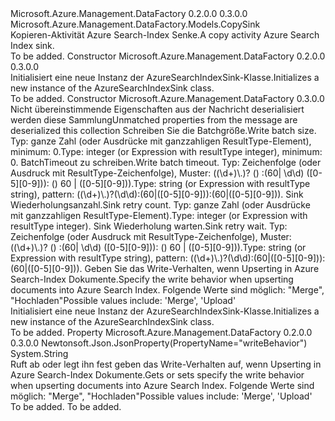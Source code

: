<Type Name="AzureSearchIndexSink" FullName="Microsoft.Azure.Management.DataFactory.Models.AzureSearchIndexSink">
  <TypeSignature Language="C#" Value="public class AzureSearchIndexSink : Microsoft.Azure.Management.DataFactory.Models.CopySink" />
  <TypeSignature Language="ILAsm" Value=".class public auto ansi beforefieldinit AzureSearchIndexSink extends Microsoft.Azure.Management.DataFactory.Models.CopySink" />
  <TypeSignature Language="DocId" Value="T:Microsoft.Azure.Management.DataFactory.Models.AzureSearchIndexSink" />
  <TypeSignature Language="VB.NET" Value="Public Class AzureSearchIndexSink&#xA;Inherits CopySink" />
  <TypeSignature Language="F#" Value="type AzureSearchIndexSink = class&#xA;    inherit CopySink" />
  <AssemblyInfo>
    <AssemblyName>Microsoft.Azure.Management.DataFactory</AssemblyName>
    <AssemblyVersion>0.2.0.0</AssemblyVersion>
    <AssemblyVersion>0.3.0.0</AssemblyVersion>
  </AssemblyInfo>
  <Base>
    <BaseTypeName>Microsoft.Azure.Management.DataFactory.Models.CopySink</BaseTypeName>
  </Base>
  <Interfaces />
  <Docs>
    <summary>
            <span data-ttu-id="ad0fb-101">Kopieren-Aktivität Azure Search-Index Senke.</span><span class="sxs-lookup"><span data-stu-id="ad0fb-101">A copy activity Azure Search Index sink.</span></span>
            </summary>
    <remarks>To be added.</remarks>
  </Docs>
  <Members>
    <Member MemberName=".ctor">
      <MemberSignature Language="C#" Value="public AzureSearchIndexSink ();" />
      <MemberSignature Language="ILAsm" Value=".method public hidebysig specialname rtspecialname instance void .ctor() cil managed" />
      <MemberSignature Language="DocId" Value="M:Microsoft.Azure.Management.DataFactory.Models.AzureSearchIndexSink.#ctor" />
      <MemberSignature Language="VB.NET" Value="Public Sub New ()" />
      <MemberType>Constructor</MemberType>
      <AssemblyInfo>
        <AssemblyName>Microsoft.Azure.Management.DataFactory</AssemblyName>
        <AssemblyVersion>0.2.0.0</AssemblyVersion>
        <AssemblyVersion>0.3.0.0</AssemblyVersion>
      </AssemblyInfo>
      <Parameters />
      <Docs>
        <summary>
            <span data-ttu-id="ad0fb-102">Initialisiert eine neue Instanz der AzureSearchIndexSink-Klasse.</span><span class="sxs-lookup"><span data-stu-id="ad0fb-102">Initializes a new instance of the AzureSearchIndexSink class.</span></span>
            </summary>
        <remarks>To be added.</remarks>
      </Docs>
    </Member>
    <Member MemberName=".ctor">
      <MemberSignature Language="C#" Value="public AzureSearchIndexSink (System.Collections.Generic.IDictionary&lt;string,object&gt; additionalProperties = null, object writeBatchSize = null, object writeBatchTimeout = null, object sinkRetryCount = null, object sinkRetryWait = null, string writeBehavior = null);" />
      <MemberSignature Language="ILAsm" Value=".method public hidebysig specialname rtspecialname instance void .ctor(class System.Collections.Generic.IDictionary`2&lt;string, object&gt; additionalProperties, object writeBatchSize, object writeBatchTimeout, object sinkRetryCount, object sinkRetryWait, string writeBehavior) cil managed" />
      <MemberSignature Language="DocId" Value="M:Microsoft.Azure.Management.DataFactory.Models.AzureSearchIndexSink.#ctor(System.Collections.Generic.IDictionary{System.String,System.Object},System.Object,System.Object,System.Object,System.Object,System.String)" />
      <MemberSignature Language="VB.NET" Value="Public Sub New (Optional additionalProperties As IDictionary(Of String, Object) = null, Optional writeBatchSize As Object = null, Optional writeBatchTimeout As Object = null, Optional sinkRetryCount As Object = null, Optional sinkRetryWait As Object = null, Optional writeBehavior As String = null)" />
      <MemberSignature Language="F#" Value="new Microsoft.Azure.Management.DataFactory.Models.AzureSearchIndexSink : System.Collections.Generic.IDictionary&lt;string, obj&gt; * obj * obj * obj * obj * string -&gt; Microsoft.Azure.Management.DataFactory.Models.AzureSearchIndexSink" Usage="new Microsoft.Azure.Management.DataFactory.Models.AzureSearchIndexSink (additionalProperties, writeBatchSize, writeBatchTimeout, sinkRetryCount, sinkRetryWait, writeBehavior)" />
      <MemberType>Constructor</MemberType>
      <AssemblyInfo>
        <AssemblyName>Microsoft.Azure.Management.DataFactory</AssemblyName>
        <AssemblyVersion>0.3.0.0</AssemblyVersion>
      </AssemblyInfo>
      <Parameters>
        <Parameter Name="additionalProperties" Type="System.Collections.Generic.IDictionary&lt;System.String,System.Object&gt;" />
        <Parameter Name="writeBatchSize" Type="System.Object" />
        <Parameter Name="writeBatchTimeout" Type="System.Object" />
        <Parameter Name="sinkRetryCount" Type="System.Object" />
        <Parameter Name="sinkRetryWait" Type="System.Object" />
        <Parameter Name="writeBehavior" Type="System.String" />
      </Parameters>
      <Docs>
        <param name="additionalProperties"><span data-ttu-id="ad0fb-103">Nicht übereinstimmende Eigenschaften aus der Nachricht deserialisiert werden diese Sammlung</span><span class="sxs-lookup"><span data-stu-id="ad0fb-103">Unmatched properties from the message are deserialized this collection</span></span></param>
        <param name="writeBatchSize"><span data-ttu-id="ad0fb-104">Schreiben Sie die Batchgröße.</span><span class="sxs-lookup"><span data-stu-id="ad0fb-104">Write batch size.</span></span> <span data-ttu-id="ad0fb-105">Typ: ganze Zahl (oder Ausdrücke mit ganzzahligen ResultType-Element), minimum: 0.</span><span class="sxs-lookup"><span data-stu-id="ad0fb-105">Type: integer (or Expression with resultType integer), minimum: 0.</span></span></param>
        <param name="writeBatchTimeout"><span data-ttu-id="ad0fb-106">BatchTimeout zu schreiben.</span><span class="sxs-lookup"><span data-stu-id="ad0fb-106">Write batch timeout.</span></span> <span data-ttu-id="ad0fb-107">Typ: Zeichenfolge (oder Ausdruck mit ResultType-Zeichenfolge), Muster: ((\d+)\.)? () :(60| \d\d) ([0-5][0-9])): () 60 | ([0-5][0-9])).</span><span class="sxs-lookup"><span data-stu-id="ad0fb-107">Type: string (or Expression with resultType string), pattern: ((\d+)\.)?(\d\d):(60|([0-5][0-9])):(60|([0-5][0-9])).</span></span></param>
        <param name="sinkRetryCount"><span data-ttu-id="ad0fb-108">Sink Wiederholungsanzahl.</span><span class="sxs-lookup"><span data-stu-id="ad0fb-108">Sink retry count.</span></span> <span data-ttu-id="ad0fb-109">Typ: ganze Zahl (oder Ausdrücke mit ganzzahligen ResultType-Element).</span><span class="sxs-lookup"><span data-stu-id="ad0fb-109">Type: integer (or Expression with resultType integer).</span></span></param>
        <param name="sinkRetryWait"><span data-ttu-id="ad0fb-110">Sink Wiederholung warten.</span><span class="sxs-lookup"><span data-stu-id="ad0fb-110">Sink retry wait.</span></span> <span data-ttu-id="ad0fb-111">Typ: Zeichenfolge (oder Ausdruck mit ResultType-Zeichenfolge), Muster: ((\d+)\.)? () :(60| \d\d) ([0-5][0-9])): () 60 | ([0-5][0-9])).</span><span class="sxs-lookup"><span data-stu-id="ad0fb-111">Type: string (or Expression with resultType string), pattern: ((\d+)\.)?(\d\d):(60|([0-5][0-9])):(60|([0-5][0-9])).</span></span></param>
        <param name="writeBehavior"><span data-ttu-id="ad0fb-112">Geben Sie das Write-Verhalten, wenn Upserting in Azure Search-Index Dokumente.</span><span class="sxs-lookup"><span data-stu-id="ad0fb-112">Specify the write behavior when upserting documents into Azure Search Index.</span></span> <span data-ttu-id="ad0fb-113">Folgende Werte sind möglich: "Merge", "Hochladen"</span><span class="sxs-lookup"><span data-stu-id="ad0fb-113">Possible values include: 'Merge', 'Upload'</span></span></param>
        <summary>
            <span data-ttu-id="ad0fb-114">Initialisiert eine neue Instanz der AzureSearchIndexSink-Klasse.</span><span class="sxs-lookup"><span data-stu-id="ad0fb-114">Initializes a new instance of the AzureSearchIndexSink class.</span></span>
            </summary>
        <remarks>To be added.</remarks>
      </Docs>
    </Member>
    <Member MemberName="WriteBehavior">
      <MemberSignature Language="C#" Value="public string WriteBehavior { get; set; }" />
      <MemberSignature Language="ILAsm" Value=".property instance string WriteBehavior" />
      <MemberSignature Language="DocId" Value="P:Microsoft.Azure.Management.DataFactory.Models.AzureSearchIndexSink.WriteBehavior" />
      <MemberSignature Language="VB.NET" Value="Public Property WriteBehavior As String" />
      <MemberSignature Language="F#" Value="member this.WriteBehavior : string with get, set" Usage="Microsoft.Azure.Management.DataFactory.Models.AzureSearchIndexSink.WriteBehavior" />
      <MemberType>Property</MemberType>
      <AssemblyInfo>
        <AssemblyName>Microsoft.Azure.Management.DataFactory</AssemblyName>
        <AssemblyVersion>0.2.0.0</AssemblyVersion>
        <AssemblyVersion>0.3.0.0</AssemblyVersion>
      </AssemblyInfo>
      <Attributes>
        <Attribute>
          <AttributeName>Newtonsoft.Json.JsonProperty(PropertyName="writeBehavior")</AttributeName>
        </Attribute>
      </Attributes>
      <ReturnValue>
        <ReturnType>System.String</ReturnType>
      </ReturnValue>
      <Docs>
        <summary>
            <span data-ttu-id="ad0fb-115">Ruft ab oder legt ihn fest geben das Write-Verhalten auf, wenn Upserting in Azure Search-Index Dokumente.</span><span class="sxs-lookup"><span data-stu-id="ad0fb-115">Gets or sets specify the write behavior when upserting documents into Azure Search Index.</span></span> <span data-ttu-id="ad0fb-116">Folgende Werte sind möglich: "Merge", "Hochladen"</span><span class="sxs-lookup"><span data-stu-id="ad0fb-116">Possible values include: 'Merge', 'Upload'</span></span>
            </summary>
        <value>To be added.</value>
        <remarks>To be added.</remarks>
      </Docs>
    </Member>
  </Members>
</Type>